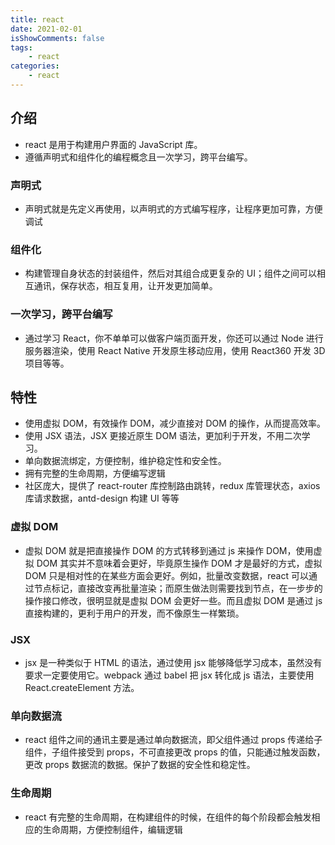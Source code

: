```yaml
---
title: react
date: 2021-02-01
isShowComments: false
tags:
    - react
categories:
    - react
---
```


## 介绍

-   react 是用于构建用户界面的 JavaScript 库。
-   遵循声明式和组件化的编程概念且一次学习，跨平台编写。

### 声明式

-   声明式就是先定义再使用，以声明式的方式编写程序，让程序更加可靠，方便调试

### 组件化

-   构建管理自身状态的封装组件，然后对其组合成更复杂的 UI；组件之间可以相互通讯，保存状态，相互复用，让开发更加简单。

### 一次学习，跨平台编写

-   通过学习 React，你不单单可以做客户端页面开发，你还可以通过 Node 进行服务器渲染，使用 React Native 开发原生移动应用，使用 React360 开发 3D 项目等等。

## 特性

-   使用虚拟 DOM，有效操作 DOM，减少直接对 DOM 的操作，从而提高效率。
-   使用 JSX 语法，JSX 更接近原生 DOM 语法，更加利于开发，不用二次学习。
-   单向数据流绑定，方便控制，维护稳定性和安全性。
-   拥有完整的生命周期，方便编写逻辑
-   社区庞大，提供了 react-router 库控制路由跳转，redux 库管理状态，axios 库请求数据，antd-design 构建 UI 等等

### 虚拟 DOM

-   虚拟 DOM 就是把直接操作 DOM 的方式转移到通过 js 来操作 DOM，使用虚拟 DOM 其实并不意味着会更好，毕竟原生操作 DOM 才是最好的方式，虚拟 DOM 只是相对性的在某些方面会更好。例如，批量改变数据，react 可以通过节点标记，直接改变再批量渲染；而原生做法则需要找到节点，在一步步的操作接口修改，很明显就是虚拟 DOM 会更好一些。而且虚拟 DOM 是通过 js 直接构建的，更利于用户的开发，而不像原生一样繁琐。

### JSX

-   jsx 是一种类似于 HTML 的语法，通过使用 jsx 能够降低学习成本，虽然没有要求一定要使用它。webpack 通过 babel 把 jsx 转化成 js 语法，主要使用 React.createElement 方法。

### 单向数据流

-   react 组件之间的通讯主要是通过单向数据流，即父组件通过 props 传递给子组件，子组件接受到 props，不可直接更改 props 的值，只能通过触发函数，更改 props 数据流的数据。保护了数据的安全性和稳定性。

### 生命周期

-   react 有完整的生命周期，在构建组件的时候，在组件的每个阶段都会触发相应的生命周期，方便控制组件，编辑逻辑

